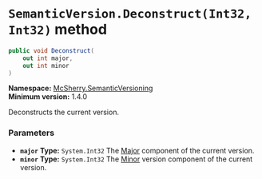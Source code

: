 # `SemanticVersion.Deconstruct(Int32, Int32)` method

```c#
public void Deconstruct(
    out int major,
    out int minor
)
```

**Namespace:** [McSherry.SemanticVersioning][1]  
**Minimum version:** 1.4.0  

[1]: ../

Deconstructs the current version.

### Parameters

- **`major`**
  **Type:** `System.Int32`
  The [Major][1] component of the current version.
- **`minor`**
  **Type:** `System.Int32`
  The [Minor][2] version component of the current version.

[1]: ./Major.md
[2]: ./Minor.md
